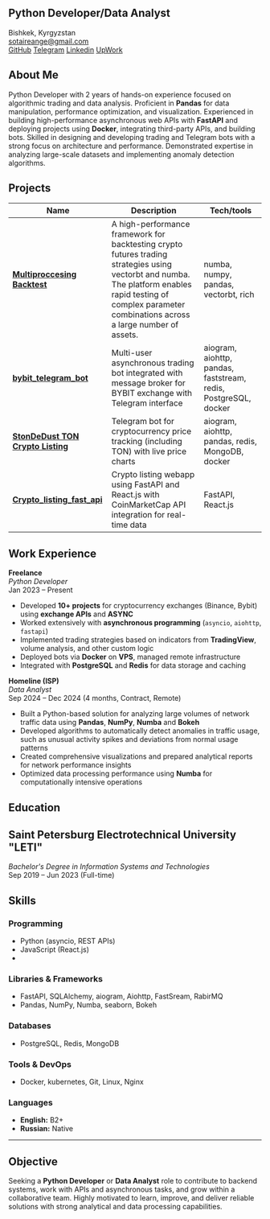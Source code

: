## **Python Developer/Data Analyst**  
 Bishkek, Kyrgyzstan  
 sotaireange@gmail.com  
 [GitHub](https://github.com/sotaireange)
[Telegram](https://t.me/sotaireange)
[Linkedin](https://www.linkedin.com/in/sotaireange/)
[UpWork](https://www.upwork.com/freelancers/~01b51223eddf59a24f?companyReference=1760612320172412929&mp_source=share)
## About Me
Python Developer with 2 years of hands-on experience focused on algorithmic trading and data analysis. Proficient in **Pandas** for data manipulation, performance optimization, and visualization. Experienced in building high-performance asynchronous web APIs with **FastAPI** and deploying projects using **Docker**, integrating third-party APIs, and building bots. Skilled in designing and developing trading and Telegram bots with a strong focus on architecture and performance. Demonstrated expertise in analyzing large-scale datasets and implementing anomaly detection algorithms.

## Projects

|Name|Description|Tech/tools|
|---|---|---|
|**[Multiproccesing Backtest](https://github.com/sotaireange/fast_backtest_binance)**| A high-performance framework for backtesting crypto futures trading strategies using vectorbt and numba. The platform enables rapid testing of complex parameter combinations across a large number of assets.| numba, numpy, pandas, vectorbt, rich|
|**[bybit_telegram_bot](https://github.com/sotaireange/bybit_telegram_bot)**|Multi-user asynchronous trading bot integrated with message broker for BYBIT exchange with Telegram interface|aiogram, aiohttp, pandas, faststream, redis, PostgreSQL, docker|
|**[StonDeDust TON Crypto Listing](https://github.com/sotaireange/stodedust_crypto_listing)**|Telegram bot for cryptocurrency price tracking (including TON) with live price charts |aiogram, aiohttp, pandas, redis, MongoDB, docker|
|**[Crypto_listing_fast_api](https://github.com/sotaireange/Crypto_listing_fast_api)**|Crypto listing webapp using FastAPI and React.js with CoinMarketCap API integration for real-time data|FastAPI, React.js|

##  Work Experience


**Freelance**  
_Python Developer_  
Jan 2023 – Present

- Developed **10+ projects** for cryptocurrency exchanges (Binance, Bybit) using **exchange APIs** and **ASYNC**
- Worked extensively with **asynchronous programming** (`asyncio`, `aiohttp`, `fastapi`)
- Implemented trading strategies based on indicators from **TradingView**, volume analysis, and other custom logic
- Deployed bots via **Docker** on **VPS**, managed remote infrastructure
- Integrated with **PostgreSQL** and **Redis** for data storage and caching


**Homeline (ISP)**  
_Data Analyst_  
 Sep 2024 – Dec 2024 (4 months, Contract, Remote)

- Built a Python-based solution for analyzing large volumes of network traffic data using **Pandas**, **NumPy**, **Numba** and **Bokeh**
- Developed algorithms to automatically detect anomalies in traffic usage, such as unusual activity spikes and deviations from normal usage patterns
- Created comprehensive visualizations and prepared analytical reports for network performance insights
- Optimized data processing performance using **Numba** for computationally intensive operations


##  Education

## **Saint Petersburg Electrotechnical University "LETI"**  
_Bachelor's Degree in Information Systems and Technologies_  
 Sep 2019 – Jun 2023 (Full-time)

##  Skills

### Programming
- Python (asyncio, REST APIs)
- JavaScript (React.js)
- 
### Libraries & Frameworks
- FastAPI, SQLAlchemy, aiogram, Aiohttp, FastSream, RabirMQ
- Pandas, NumPy, Numba, seaborn, Bokeh
### Databases
- PostgreSQL, Redis, MongoDB

### Tools & DevOps
- Docker, kubernetes, Git, Linux, Nginx

### Languages

- **English:** B2+
- **Russian:** Native

---

##  Objective
Seeking a **Python Developer** or **Data Analyst** role to contribute to backend systems, work with APIs and asynchronous tasks, and grow within a collaborative team. Highly motivated to learn, improve, and deliver reliable solutions with strong analytical and data processing capabilities.
